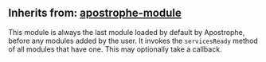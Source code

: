 ## Inherits from: [apostrophe-module](../apostrophe-module/README.md)
This module is always the last module loaded by default by Apostrophe,
before any modules added by the user. It invokes the
`servicesReady` method of all modules that have one. This may
optionally take a callback.


